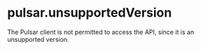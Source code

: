 # pulsar.unsupportedVersion
The Pulsar client is not permitted to access the API, since it is an unsupported version.